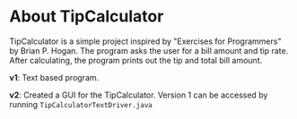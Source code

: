 <h1><b>About TipCalculator</b></h1>
<p>TipCalculator is a simple project inspired by "Exercises for Programmers" by Brian P. Hogan. The program asks the user for a bill amount and tip rate. After calculating, the program prints out the tip and total bill amount.</p>

<p><b>v1</b>: Text based program.</p>
<p><b>v2</b>: Created a GUI for the TipCalculator. Version 1 can be accessed by running <code>TipCalculatorTextDriver.java</code></p>
